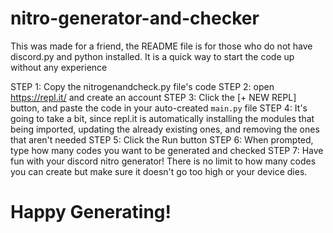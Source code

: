 # nitro-generator-and-checker
This was made for a friend, the README file is for those who do not have discord.py and python installed. It is a quick way to start the code up without any experience

STEP 1: Copy the nitrogenandcheck.py file's code
STEP 2: open https://repl.it/ and create an account
STEP 3: Click the [+ NEW REPL] button, and paste the code in your auto-created `main.py` file
STEP 4: It's going to take a bit, since repl.it is automatically installing the modules that being imported, updating the already existing ones, and removing the ones that aren't needed
STEP 5: Click the Run button
STEP 6: When prompted, type how many codes you want to be generated and checked
STEP 7: Have fun with your discord nitro generator! There is no limit to how many codes you can create but make sure it doesn't go too high or your device dies.
# Happy Generating!
